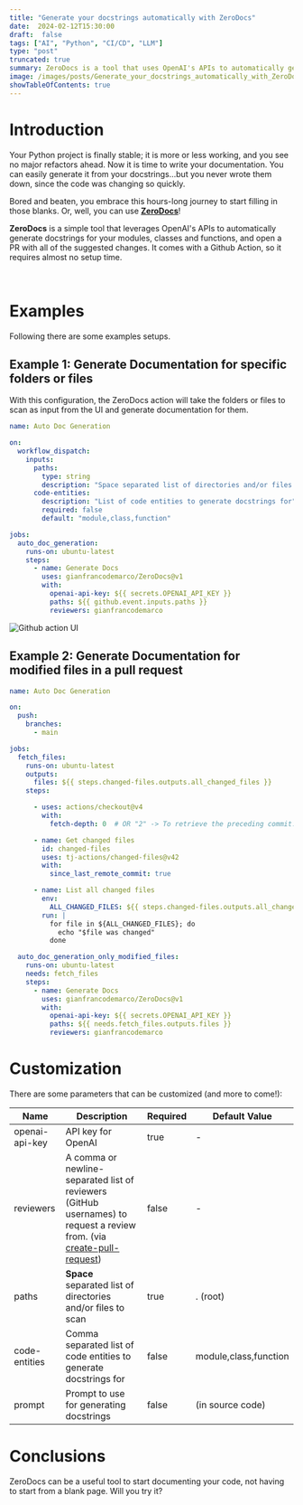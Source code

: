 ```yaml
---
title: "Generate your docstrings automatically with ZeroDocs"
date:  2024-02-12T15:30:00
draft:  false
tags: ["AI", "Python", "CI/CD", "LLM"]
type: "post"
truncated: true
summary: ZeroDocs is a tool that uses OpenAI's APIs to automatically generate docstrings for Python projects and create pull requests with the changes, integrating easily with GitHub Actions.
image: /images/posts/Generate_your_docstrings_automatically_with_ZeroDocs/hero.jpg
showTableOfContents: true
---
```


# Introduction

Your Python project is finally stable; it is more or less working, and you see no major refactors ahead.
Now it is time to write your documentation. You can easily generate it from your docstrings...but you never wrote them down, since the code was changing so quickly.


Bored and beaten, you embrace this hours-long journey to start filling in those blanks.
Or, well, you can use [**ZeroDocs**](https://github.com/gianfrancodemarco/zero-docs)!

**ZeroDocs** is a simple tool that leverages OpenAI's APIs to automatically generate docstrings for your modules, classes and functions, and open a PR with all of the suggested changes.
It comes with a Github Action, so it requires almost no setup time.

<br>

# Examples

Following there are some examples setups.

## Example 1: Generate Documentation for specific folders or files
With this configuration, the ZeroDocs action will take the folders or files to scan as input from the UI and generate documentation for them.

```yaml
name: Auto Doc Generation

on:
  workflow_dispatch:
    inputs:
      paths:
        type: string
        description: "Space separated list of directories and/or files to scan"
      code-entities:
        description: "List of code entities to generate docstrings for"
        required: false
        default: "module,class,function"

jobs:
  auto_doc_generation:
    runs-on: ubuntu-latest
    steps:
      - name: Generate Docs
        uses: gianfrancodemarco/ZeroDocs@v1
        with:
          openai-api-key: ${{ secrets.OPENAI_API_KEY }}
          paths: ${{ github.event.inputs.paths }}
          reviewers: gianfrancodemarco
```

![Github action UI](/images/posts/Generate_your_docstrings_automatically_with_ZeroDocs/ci.png)

## Example 2: Generate Documentation for modified files in a pull request

```yaml
name: Auto Doc Generation

on:
  push:
    branches:
      - main

jobs:
  fetch_files:
    runs-on: ubuntu-latest
    outputs:
      files: ${{ steps.changed-files.outputs.all_changed_files }}
    steps:

      - uses: actions/checkout@v4
        with:
          fetch-depth: 0  # OR "2" -> To retrieve the preceding commit.

      - name: Get changed files
        id: changed-files
        uses: tj-actions/changed-files@v42
        with:
          since_last_remote_commit: true 

      - name: List all changed files
        env:
          ALL_CHANGED_FILES: ${{ steps.changed-files.outputs.all_changed_files }}
        run: |
          for file in ${ALL_CHANGED_FILES}; do
            echo "$file was changed"
          done

  auto_doc_generation_only_modified_files:
    runs-on: ubuntu-latest
    needs: fetch_files
    steps:
      - name: Generate Docs
        uses: gianfrancodemarco/ZeroDocs@v1
        with:
          openai-api-key: ${{ secrets.OPENAI_API_KEY }}
          paths: ${{ needs.fetch_files.outputs.files }}
          reviewers: gianfrancodemarco

```

# Customization

There are some parameters that can be customized (and more to come!):

| Name            | Description                               | Required | Default Value |
|-----------------|-------------------------------------------|----------|---------------|
| openai-api-key  | API key for OpenAI                        | true     | -             |
| reviewers       | A comma or newline-separated list of reviewers (GitHub usernames) to request a review from. (via [create-pull-request](https://github.com/peter-evans/create-pull-request))    | false    | -
| paths           | **Space** separated list of directories and/or files to scan | true     | . (root)     |
| code-entities   | Comma separated list of code entities to generate docstrings for | false    | module,class,function |
| prompt          | Prompt to use for generating docstrings   | false    | (in source code)             |

# Conclusions

ZeroDocs can be a useful tool to start documenting your code, not having to start from a blank page.
Will you try it? 